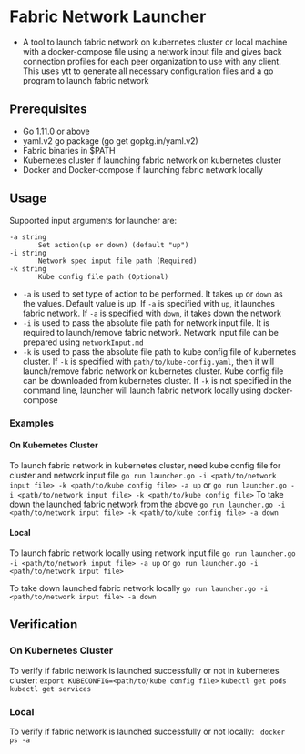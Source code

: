 # Fabric Network Launcher
- A tool to launch fabric network on kubernetes cluster or local machine with a docker-compose
file using a network input file and gives back connection profiles for each peer organization
to use with any client. This uses ytt to generate all necessary configuration files and a go
program to launch fabric network

## Prerequisites
- Go 1.11.0 or above
- yaml.v2 go package (go get gopkg.in/yaml.v2)
- Fabric binaries in $PATH
- Kubernetes cluster if launching fabric network on kubernetes cluster
- Docker and Docker-compose if launching fabric network locally

## Usage
Supported input arguments for launcher are:
```
-a string
       Set action(up or down) (default "up")
-i string
       Network spec input file path (Required)
-k string
       Kube config file path (Optional)
```
- `-a` is used to set type of action to be performed. It takes `up` or `down` as the
values. Default value is up. If `-a` is specified with `up`, it launches fabric network.
If `-a` is specified with `down`, it takes down the network
- `-i` is used to pass the absolute file path for network input file. It is required
to launch/remove fabric network. Network input file can be prepared using `networkInput.md`
- `-k` is used to pass the absolute file path to kube config file of kubernetes cluster.
If `-k` is specified with `path/to/kube-config.yaml`, then it will launch/remove
fabric network on kubernetes cluster. Kube config file can be downloaded from kubernetes
cluster. If `-k` is not specified in the command line, launcher will launch fabric
network locally using docker-compose

### Examples
#### On Kubernetes Cluster
To launch fabric network in kubernetes cluster, need kube config file for cluster
and network input file
```go run launcher.go -i <path/to/network input file> -k <path/to/kube config file> -a up``` or
```go run launcher.go -i <path/to/network input file> -k <path/to/kube config file>```
To take down the launched fabric network from the above
```go run launcher.go -i <path/to/network input file> -k <path/to/kube config file> -a down```
#### Local
To launch fabric network locally using network input file
```go run launcher.go -i <path/to/network input file> -a up``` or
```go run launcher.go -i <path/to/network input file>```

To take down launched fabric network locally
```go run launcher.go -i <path/to/network input file> -a down```

## Verification
### On Kubernetes Cluster
To verify if fabric network is launched successfully or not in kubernetes cluster:
```export KUBECONFIG=<path/to/kube config file>```
```kubectl get pods```
```kubectl get services```
### Local
To verify if fabric network is launched successfully or not locally:
``` docker ps -a```